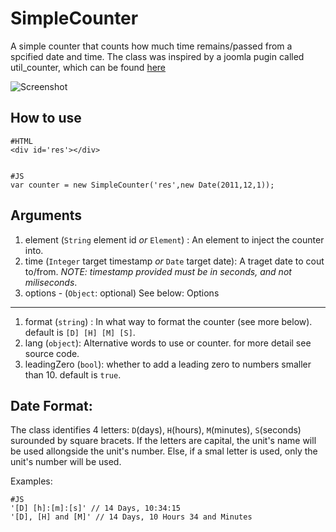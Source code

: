 SimpleCounter
========
A simple counter that counts how much time remains/passed from a spcified date and time.
The class was inspired by a joomla pugin called util_counter, which can be found [here](http://www.ultijoomla.com/downloads?func=fileinfo&id=2)


![Screenshot](http://github.com/arieh/SimpleCounter/raw/master/screenshot.png)


How to use
----------
	
	#HTML
	<div id='res'></div>

	
	#JS
	var counter = new SimpleCounter('res',new Date(2011,12,1));

Arguments
----------
	
1. element (`String` element id _or_ `Element`) : An element to inject the counter into.
2. time (`Integer` target timestamp _or_ `Date` target date): A traget date to cout to/from. *NOTE: timestamp provided must be in seconds, and not miliseconds*.
3. options - (`Object`: optional) See below:
Options
---------

1. format (`string`) : In what way to format the counter (see more below). default is `[D] [H] [M] [S]`.
2. lang (`object`): Alternative words to use or counter. for more detail see source code.
3. leadingZero (`bool`): whether to add a leading zero to numbers smaller than 10. default is `true`.

Date Format:
-------------

The class identifies 4 letters: `D`(days), `H`(hours), `M`(minutes), `S`(seconds) surounded by square bracets. If the letters are capital, the unit's name will be used allongside the unit's number.
Else, if a smal letter is used, only the unit's number will be used.

Examples:

	#JS
	'[D] [h]:[m]:[s]' // 14 Days, 10:34:15
	'[D], [H] and [M]' // 14 Days, 10 Hours 34 and Minutes
